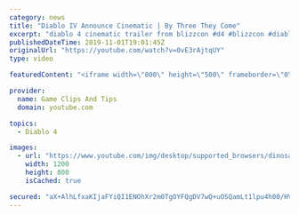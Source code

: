 ```yaml
---
category: news
title: "Diablo IV Announce Cinematic | By Three They Come"
excerpt: "diablo 4 cinematic trailer from blizzcon #d4 #blizzcon #diablo."
publishedDateTime: 2019-11-01T19:01:45Z
originalUrl: "https://youtube.com/watch?v=0vE3rAjtqUY"
type: video

featuredContent: "<iframe width=\"800\" height=\"500\" frameborder=\"0\" src=\"https://www.youtube.com/embed/0vE3rAjtqUY\" allow=\"accelerometer; autoplay; encrypted-media; gyroscope; picture-in-picture\" allowfullscreen></iframe>"

provider:
  name: Game Clips And Tips
  domain: youtube.com

topics:
  - Diablo 4

images:
  - url: "https://www.youtube.com/img/desktop/supported_browsers/dinosaur.png"
    width: 1200
    height: 800
    isCached: true

secured: "aX+AlhLfxaKIjaFYiQI1ENOhXr2m0TgOYFQgDV7wQ+uOSQamLt1lpu4h00/HVY1bqWkAkQM2aPNxf6WP0K4h4zzZ6G9nFao6w6DrkYSpwX1foEga7HuRyQ6IEudhCKdw4SLKDxE91uHC+nS/YnndUYg24UFfFrQ4D51qX1QqDr8r6gRcdgWZijUqsRTbdzX9nWBTJ9/GIr4nfU6Rn+eN531/xRUVs47iMq/2w2aXaSodrEWqcPWfWWAmeQTPeD2wcSmg1T15D8eR1kFmLiRgZ0KzORlXFXiRI8U1kUZ01nq+28UcaDBuj6P5il1qtMcDDOZ+T3OGauAG9tG9zg7VukatcjKjLEsJoruXBaGztP6szVtXJP0aDPDoOQGqZKMqiNeZTwBgfYVStelVk3xvLA==;FS56Zn+5ZtS7PorRDSkTYA=="
---
```


